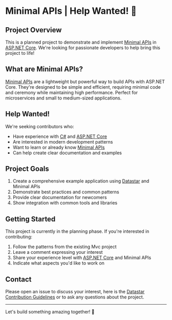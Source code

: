 # Minimal APIs | Help Wanted! 🚀

## Project Overview

This is a planned project to demonstrate and
implement [Minimal APIs](https://learn.microsoft.com/en-us/aspnet/core/fundamentals/minimal-apis?view=aspnetcore-9.0)
in [ASP.NET Core](https://learn.microsoft.com/en-us/aspnet/core/introduction-to-aspnet-core?view=aspnetcore-9.0). We're
looking for passionate developers to help bring this project to life!

## What are Minimal APIs?

[Minimal APIs](https://learn.microsoft.com/en-us/aspnet/core/fundamentals/minimal-apis?view=aspnetcore-9.0) are a
lightweight but powerful way to build APIs with ASP.NET Core. They're designed to be simple and efficient, requiring
minimal code and ceremony while maintaining high performance. Perfect for microservices and small to medium-sized
applications.

## Help Wanted!

We're seeking contributors who:

- Have experience with [C#](https://learn.microsoft.com/en-us/dotnet/csharp/)
  and [ASP.NET Core](https://learn.microsoft.com/en-us/aspnet/core/introduction-to-aspnet-core?view=aspnetcore-9.0)
- Are interested in modern development patterns
- Want to learn or already
  know [Minimal APIs](https://learn.microsoft.com/en-us/aspnet/core/fundamentals/minimal-apis?view=aspnetcore-9.0)
- Can help create clear documentation and examples

## Project Goals

1. Create a comprehensive example application using [Datastar](https://github.com/starfederation/datastar) and Minimal
   APIs
2. Demonstrate best practices and common patterns
3. Provide clear documentation for newcomers
4. Show integration with common tools and libraries

## Getting Started

This project is currently in the planning phase. If you're interested in contributing:

1. Follow the patterns from the existing Mvc project
2. Leave a comment expressing your interest
3. Share your experience level
   with [ASP.NET Core](https://learn.microsoft.com/en-us/aspnet/core/introduction-to-aspnet-core?view=aspnetcore-9.0)
   and Minimal APIs
4. Indicate what aspects you'd like to work on

## Contact

Please open an issue to discuss your interest, here is
the [Datastar Contribution Guidelines](https://github.com/starfederation/datastar/blob/develop/CONTRIBUTING.md) or to
ask any questions about the project.

---
Let's build something amazing together! 💪